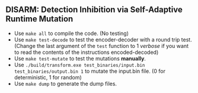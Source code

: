 ## DISARM: Detection Inhibition via Self-Adaptive Runtime Mutation
- Use `make all` to compile the code. (No testing)
- Use `make test-decode` to test the encoder-decoder with a round trip test. (Change the last argument of the `test` function to 1 *verbose* if you want to read the contents of the instructions encoded-decoded)
- Use `make test-mutate` to test the mutations **manually**. 
- Use `./build/transform.exe test_binaries/input.bin test_binaries/output.bin 1` to mutate the input.bin file. (0 for deterministic, 1 for random)
- Use `make dump` to generate the dump files.
